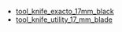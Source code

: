 * [tool_knife_exacto_17mm_black](tool_knife_exacto_17mm_black)
* [tool_knife_utility_17_mm_blade](tool_knife_utility_17_mm_blade)
